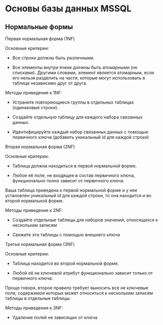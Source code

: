 # Основы базы данных MSSQL

## Нормальные формы 

Первая нормальная форма (1NF) 

Основные критерии: 

* Все строки должны быть различными. 

* Все элементы внутри ячеек должны быть атомарными (не списками). Другими словами, элемент является атомарным, если его нельзя разделить на части, которые могут использовать в таблице независимо друг от друга.

Методы приведения к 1NF: 

* Устраните повторяющиеся группы в отдельных таблицах (одинаковые строки). 

* Создайте отдельную таблицу для каждого набора связанных данных. 

* Идентифицируйте каждый набор связанных данных с помощью первичного ключа (добавить уникальный id для каждой строки)

Вторая нормальная форма (2NF) 

Основные критерии: 

* Таблица должна находиться в первой нормальной форме. 

* Любое её поле, не входящее в состав первичного ключа, функционально полно зависит от первичного ключа. 

Ваша таблица приведена к первой нормальной форме и у нее установлен уникальный id для каждой строки, то она находится и во второй нормальной форме.

Методы приведения к 2NF: 

* Создайте отдельные таблицы для наборов значений, относящихся к нескольким записям 

* Свяжите эти таблицы с помощью внешнего ключа 


Третья нормальная форма (3NF) 

Основные критерии: 

* Таблица находится во второй нормальной форме. 

* Любой её не ключевой атрибут функционально зависит только от первичного ключа.


Проще говоря, второе правило требует выносить все не ключевые поля, содержимое которых может относиться к нескольким записям таблицы в отдельные таблицы.

Методы приведения к 3NF:

* Удаление полей не зависящих от ключа



